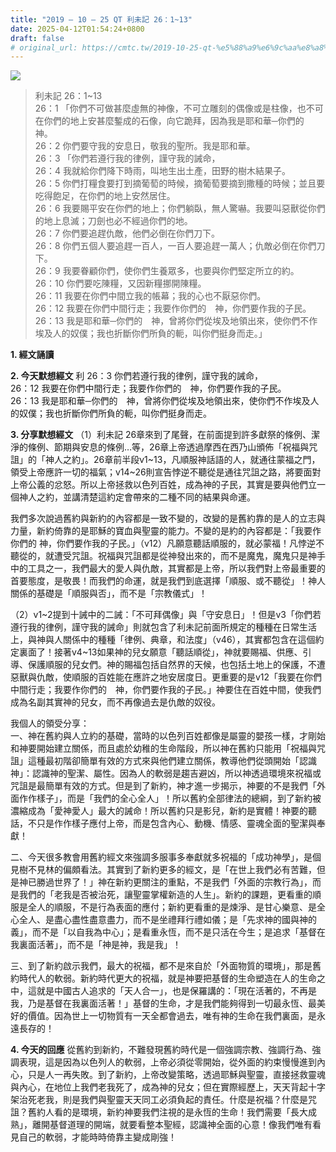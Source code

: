 ```yaml
---
title: "2019 – 10 – 25 QT 利未記 26：1~13"
date: 2025-04-12T01:54:24+0800
draft: false
# original_url: https://cmtc.tw/2019-10-25-qt-%e5%88%a9%e6%9c%aa%e8%a8%98-26%ef%bc%9a113
---
```


![](/images/qt.jpg)
> 利未記 26：1\~13  
> 26：1 「你們不可做甚麼虛無的神像，不可立雕刻的偶像或是柱像，也不可在你們的地上安甚麼鏨成的石像，向它跪拜，因為我是耶和華─你們的　神。  
> 26：2 你們要守我的安息日，敬我的聖所。我是耶和華。  
> 26：3 「你們若遵行我的律例，謹守我的誡命，  
> 26：4 我就給你們降下時雨，叫地生出土產，田野的樹木結果子。  
> 26：5 你們打糧食要打到摘葡萄的時候，摘葡萄要摘到撒種的時候；並且要吃得飽足，在你們的地上安然居住。  
> 26：6 我要賜平安在你們的地上；你們躺臥，無人驚嚇。我要叫惡獸從你們的地上息滅；刀劍也必不經過你們的地。  
> 26：7 你們要追趕仇敵，他們必倒在你們刀下。  
> 26：8 你們五個人要追趕一百人，一百人要追趕一萬人；仇敵必倒在你們刀下。  
> 26：9 我要眷顧你們，使你們生養眾多，也要與你們堅定所立的約。  
> 26：10 你們要吃陳糧，又因新糧挪開陳糧。  
> 26：11 我要在你們中間立我的帳幕；我的心也不厭惡你們。  
> 26：12 我要在你們中間行走；我要作你們的　神，你們要作我的子民。  
> 26：13 我是耶和華─你們的　神，曾將你們從埃及地領出來，使你們不作埃及人的奴僕；我也折斷你們所負的軛，叫你們挺身而走。」

**1. 經文誦讀**

**2.  今天默想經文**
利 26：3 你們若遵行我的律例，謹守我的誡命，  
26：12 我要在你們中間行走；我要作你們的　神，你們要作我的子民。  
26：13 我是耶和華─你們的　神，曾將你們從埃及地領出來，使你們不作埃及人的奴僕；我也折斷你們所負的軛，叫你們挺身而走。

**3. 分享默想經文**
（1）利未記 26章來到了尾聲，在前面提到許多獻祭的條例、潔淨的條例、節期與安息的條例…等，26章上帝透過摩西在西乃山頒佈「祝福與咒詛」的「神人之約」。26章前半段v1\~13，凡順服神話語的人，就通往蒙福之門，領受上帝應許一切的福氣；v14\~26則宣告悖逆不聽從是通往咒詛之路，將要面對上帝公義的忿怒。所以上帝拯救以色列百姓，成為神的子民，其實是要與他們立一個神人之約，並講清楚這約定會帶來的二種不同的結果與命運。

我們多次說過舊約與新約的內容都是一致不變的，改變的是舊約靠的是人的立志與力量，新約倚靠的是耶穌的寶血與聖靈的能力。不變的是約的內容都是：「我要作你們的 神，你們要作我的子民。」（v12）凡願意聽話順服的，就必蒙福！凡悖逆不聽從的，就遭受咒詛。祝福與咒詛都是從神發出來的，而不是魔鬼，魔鬼只是神手中的工具之一，我們最大的愛人與仇敵，其實都是上帝，所以我們對上帝最重要的首要態度，是敬畏！而我們的命運，就是我們到底選擇「順服、或不聽從」！神人關係的基礎是「順服與否」，而不是「宗教儀式」！

（2）v1\~2提到十誡中的二誡：「不可拜偶像」與「守安息日」！但是v3「你們若遵行我的律例，謹守我的誡命」則就包含了利未記前面所規定的種種在日常生活上，與神與人關係中的種種「律例、典章，和法度」（v46），其實都包含在這個約定裏面了！接著v4\~13如果神的兒女願意「聽話順從」，神就要賜福、供應、引導、保護順服的兒女們。神的賜福包括自然界的天候，也包括土地上的保護，不遭惡獸與仇敵，使順服的百姓能在應許之地安居度日。更重要的是v12「我要在你們中間行走；我要作你們的　神，你們要作我的子民。」神要住在百姓中間，使我們成為名副其實神的兒女，而不再像過去是仇敵的奴役。

我個人的領受分享：  
一、神在舊約與人立約的基礎，當時的以色列百姓都像是屬靈的嬰孩一樣，才剛始和神要開始建立關係，而且處於幼稚的生命階段，所以神在舊約只能用「祝福與咒詛」這種最初階卻簡單有效的方式來與他們建立關係，教導他們從頭開始「認識神」：認識神的聖潔、屬性。因為人的軟弱是趨吉避凶，所以神透過環境來祝福或咒詛是最簡單有效的方式。但是到了新約，神才進一步揭示，神要的不是我們「外面作作樣子」，而是「我們的全心全人」！所以舊約全部律法的總綱，到了新約被濃縮成為「愛神愛人」最大的誡命！所以舊約只是影兒，新約是實體！神要的聽話，不只是作作樣子應付上帝，而是包含內心、動機、情感、靈魂全面的聖潔與奉獻！

二、今天很多教會用舊約經文來強調多服事多奉獻就多祝福的「成功神學」，是個見樹不見林的偏頗看法。其實到了新約更多的經文，是「在世上我們必有苦難，但是神已勝過世界了！」神在新約更關注的重點，不是我們「外面的宗教行為」，而是我們的「老我是否被治死，讓聖靈掌權新造的人生」。新約的課題，更看重的順服是全人的順服，不是行為表面的應付；新約更看重的是煉淨、是甘心樂意、是全心全人、是盡心盡性盡意盡力，而不是坐禮拜行禮如儀；是「先求神的國與神的義」，而不是「以自我為中心」；是看重永恆，而不是只活在今生；是追求「基督在我裏面活著」，而不是「神是神，我是我」！

三、到了新約啟示我們，最大的祝福，都不是來自於「外面物質的環境」，那是舊約時代人的軟弱。新約時代更大的祝福，就是神要把基督的生命塑造在人的生命之中，這就是中國古人追求的「天人合一」，也是保羅講的：「現在活著的，不再是我，乃是基督在我裏面活著！」基督的生命，才是我們能夠得到一切最永恆、最美好的價值。因為世上一切物質有一天全都會過去，唯有神的生命在我們裏面，是永遠長存的！

**4. 今天的回應**
從舊約到新約，不難發現舊約時代是一個強調宗教、強調行為、強調表現，這是因為以色列人的軟弱，上帝必須從零開始，從外面的約束慢慢進到內心，只是人一再失敗。到了新約，上帝改變策略，透過耶穌與聖靈，直接拯救靈魂與內心，在地位上我們老我死了，成為神的兒女；但在實際經歷上，天天背起十字架治死老我，則是我們與聖靈天天同工必須負起的責任。什麼是祝福？什麼是咒詛？舊約人看的是環境，新約神要我們注視的是永恆的生命！我們需要「長大成熟」，離開基督道理的開端，就要看整本聖經，認識神全面的心意！像我們唯有看見自己的軟弱，才能時時倚靠主變成剛強！
